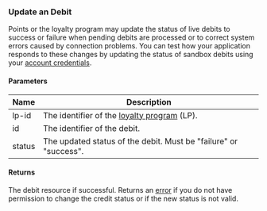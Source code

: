 ### Update an Debit

Points or the loyalty program may update the status of live debits to success or failure when pending debits are processed or to correct system errors caused by connection problems. You can test how your application responds to these changes by updating the status of sandbox debits using your [account credentials](#account-credentials).

#### Parameters

<table>
    <thead>
        <tr>
            <th>Name</th>
            <th>Description</th>
        </tr>
    </thead>
    <tbody>
        <tr>
            <td>lp-id</td>
            <td>The identifier of the <a href=#loyalty-programs>loyalty program</a> (LP).</td>
        </tr>
        <tr>
            <td>id</td>
            <td>The identifier of the debit.</td>
        </tr>
        <tr>
            <td>status</td>
            <td>The updated status of the debit. Must be "failure" or "success".</td>
        </tr>
    </tbody>
</table>

#### Returns

The debit resource if successful. Returns an [error](./?doc=reference-manual#errors) if you do not have permission to change the credit status or if the new status is not valid.












